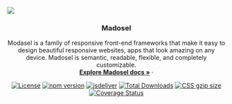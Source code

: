 <a href="https://www.madosel.com"><img src="https://www.madosel.com/images/common/media/madosel-cover.jpg"></a>
<p align="center"><h3 align="center">Madosel</h3></p>
<p align="center">Modasel is a family of responsive front-end frameworks that make it easy to design beautiful responsive websites, apps that look amazing on any device. Madosel is semantic, readable, flexible, and completely customizable.
  <br>
  <a href="https://www.madosel.com/docs"><strong>Explore Madosel docs »</strong></a> &middot;
</p>

<p align="center">
    <a href="https://github.com/kenangundogan/madosel/blob/master/LICENSE"><img src="https://img.shields.io/npm/l/madosel.svg" alt="License"></a>
    <a href="https://www.npmjs.org/package/madosel"><img src="https://img.shields.io/npm/v/madosel.svg" alt="npm version"></a>
    <a href="https://www.jsdelivr.com/package/npm/madosel"><img src="https://data.jsdelivr.com/v1/package/npm/madosel/badge" alt="jsdeliver"></a>
    <a href="https://www.npmjs.com/package/madosel"><img src="https://img.shields.io/npm/dt/madosel.svg" alt="Total Downloads"></a>
    <a href="https://github.com/kenangundogan/madosel/master/dist/css/madosel.min.css"><img src="http://img.badgesize.io/kenangundogan/madosel/master/dist/css/madosel.min.css?compression=gzip&label=CSS+gzip+size" alt="CSS gzip size"></a>
    <a href="https://coveralls.io/github/kenangundogan/madosel?branch=master"><img src="https://coveralls.io/repos/github/kenangundogan/madosel/badge.svg?branch=master" alt="Coverage Status"></a>
</p>
